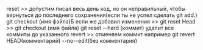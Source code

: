 reset >> допустим писал весь день код, но он неправильный, чтобы вернуться до последнего сохранения(если ты не успел сделать git add.)
git checkout (имя файла)Б если же добавил изменения >> git reset Head >> git checkout (имя файла)
git reset --hard (коммит) удалит все коммиты до указанного 
revert >> отменяем коммит например git revert HEAD(комментарий) --no--edit(без комментария)